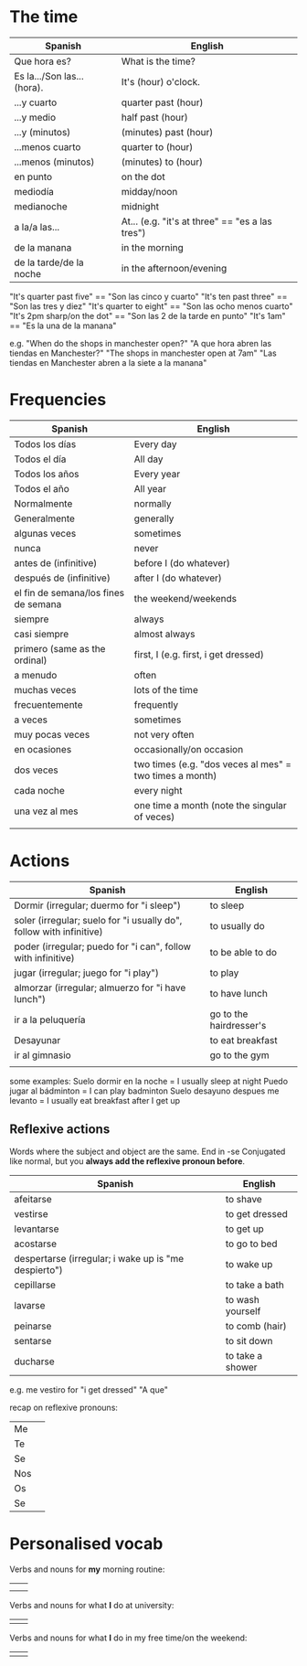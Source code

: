 # The time

| Spanish                     | English                                         |
| --------------------------- | ----------------------------------------------- |
| Que hora es?                | What is the time?                               |
| Es la.../Son las... (hora). | It's (hour) o'clock.                            |
| ...y cuarto                 | quarter past (hour)                             |
| ...y medio                  | half past (hour)                                |
| ...y (minutos)              | (minutes) past (hour)                           |
| ...menos cuarto             | quarter to (hour)                               |
| ...menos (minutos)          | (minutes) to (hour)                             |
| en punto                    | on the dot                                      |
| mediodía                    | midday/noon                                     |
| medianoche                  | midnight                                        |
| a la/a las...               | At... (e.g. "it's at three" == "es a las tres") |
| de la manana                | in the morning                                  |
| de la tarde/de la noche     | in the afternoon/evening                        |
"It's quarter past five" == "Son las cinco y cuarto"
"It's ten past three" == "Son las tres y diez"
"It's quarter to eight" == "Son las ocho menos cuarto"
"It's 2pm sharp/on the dot" == "Son las 2 de la tarde en punto"
"It's 1am" == "Es la una de la manana"


e.g.
"When do the shops in manchester open?"
"A que hora abren las tiendas en Manchester?"
"The shops in manchester open at 7am"
"Las tiendas en Manchester abren a la siete a la manana"


# Frequencies

| Spanish                              | English                                                 |
| ------------------------------------ | ------------------------------------------------------- |
| Todos los días                       | Every day                                               |
| Todos el día                         | All day                                                 |
| Todos los años                       | Every year                                              |
| Todos el año                         | All year                                                |
| Normalmente                          | normally                                                |
| Generalmente                         | generally                                               |
| algunas veces                        | sometimes                                               |
| nunca                                | never                                                   |
| antes de (infinitive)                | before I (do whatever)                                  |
| después de (infinitive)              | after I (do whatever)                                   |
| el fin de semana/los fines de semana | the weekend/weekends                                    |
| siempre                              | always                                                  |
| casi siempre                         | almost always                                           |
| primero (same as the ordinal)        | first, I (e.g. first, i get dressed)                    |
| a menudo                             | often                                                   |
| muchas veces                         | lots of the time                                        |
| frecuentemente                       | frequently                                              |
| a veces                              | sometimes                                               |
| muy pocas veces                      | not very often                                          |
| en ocasiones                         | occasionally/on occasion                                |
| dos veces                            | two times (e.g. "dos veces al mes" = two times a month) |
| cada noche                           | every night                                             |
| una vez al mes                       | one time a month (note the singular of veces)           |
|                                      |                                                         |
# Actions

| Spanish                                                             | English                 |
| ------------------------------------------------------------------- | ----------------------- |
| Dormir (irregular; duermo for "i sleep")                            | to sleep                |
| soler (irregular; suelo for "i usually do", follow with infinitive) | to usually do           |
| poder (irregular; puedo for "i can", follow with infinitive)        | to be able to do        |
| jugar (irregular; juego for "i play")                               | to play                 |
| almorzar (irregular; almuerzo for "i have lunch")                   | to have lunch           |
| ir a la peluquería                                                  | go to the hairdresser's |
| Desayunar                                                           | to eat breakfast        |
| ir al gimnasio                                                      | go to the gym           |
|                                                                     |                         |

some examples:
Suelo dormir en la noche = I usually sleep at night
Puedo jugar al bádminton = I can play badminton
Suelo desayuno despues me levanto = I usually eat breakfast after I get up
## Reflexive actions
Words where the subject and object are the same.
End in -se
Conjugated like normal, but you **always add the reflexive pronoun before**.

| Spanish                                              | English          |
| ---------------------------------------------------- | ---------------- |
| afeitarse                                            | to shave         |
| vestirse                                             | to get dressed   |
| levantarse                                           | to get up        |
| acostarse                                            | to go to bed     |
| despertarse (irregular; i wake up is "me despierto") | to wake up       |
| cepillarse                                           | to take a bath   |
| lavarse                                              | to wash yourself |
| peinarse                                             | to comb (hair)   |
| sentarse                                             | to sit down      |
| ducharse                                             | to take a shower |
e.g.
me vestiro for "i get dressed"
"A que"

recap on reflexive pronouns:

|     |     |
| --- | --- |
| Me  |     |
| Te  |     |
| Se  |     |
| Nos |     |
| Os  |     |
| Se  |     |

# Personalised vocab
Verbs and nouns for **my** morning routine:

|     |     |
| --- | --- |
|     |     |
|     |     |

Verbs and nouns for what **I** do at university:

|     |     |
| --- | --- |
|     |     |

Verbs and nouns for what **I** do in my free time/on the weekend:

|     |     |
| --- | --- |
|     |     |
